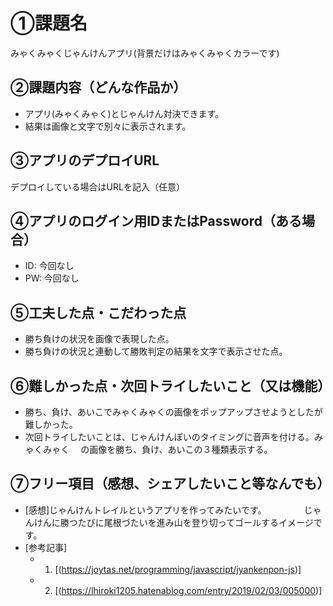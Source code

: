 # ①課題名
みゃくみゃくじゃんけんアプリ(背景だけはみゃくみゃくカラーです)

## ②課題内容（どんな作品か）
- アプリ(みゃくみゃく)とじゃんけん対決できます。
- 結果は画像と文字で別々に表示されます。

## ③アプリのデプロイURL
デプロイしている場合はURLを記入（任意）

## ④アプリのログイン用IDまたはPassword（ある場合）
- ID: 今回なし
- PW: 今回なし

## ⑤工夫した点・こだわった点
- 勝ち負けの状況を画像で表現した点。
- 勝ち負けの状況と連動して勝敗判定の結果を文字で表示させた点。

## ⑥難しかった点・次回トライしたいこと（又は機能）
- 勝ち、負け、あいこでみゃくみゃくの画像をポップアップさせようとしたが難しかった。
- 次回トライしたいことは、じゃんけんぽいのタイミングに音声を付ける。みゃくみゃく
　の画像を勝ち、負け、あいこの３種類表示する。

## ⑦フリー項目（感想、シェアしたいこと等なんでも）
- [感想]じゃんけんトレイルというアプリを作ってみたいです。
　　　　じゃんけんに勝つたびに尾根づたいを進み山を登り切ってゴールするイメージです。
- [参考記事]
  - 1. [(https://joytas.net/programming/javascript/jyankenpon-js)]
  - 2. [(https://lhiroki1205.hatenablog.com/entry/2019/02/03/005000)]